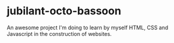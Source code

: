 # jubilant-octo-bassoon
An awesome project I'm doing to learn by myself HTML, CSS and Javascript in the construction of websites. 
